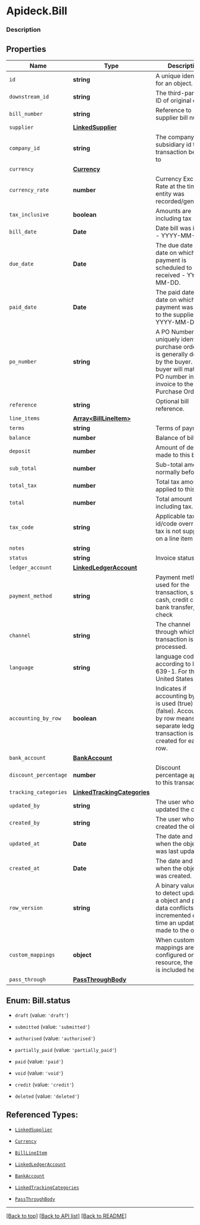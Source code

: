 # Apideck.Bill

### Description

## Properties
Name | Type | Description | Notes
------------ | ------------- | ------------- | -------------
`id` | **string** | A unique identifier for an object. | [optional] 
`downstream_id` | **string** | The third-party API ID of original entity | [optional] 
`bill_number` | **string** | Reference to supplier bill number | [optional] 
`supplier` | [**LinkedSupplier**](LinkedSupplier.md) |  | [optional] 
`company_id` | **string** | The company or subsidiary id the transaction belongs to | [optional] 
`currency` | [**Currency**](Currency.md) |  | [optional] 
`currency_rate` | **number** | Currency Exchange Rate at the time entity was recorded/generated. | [optional] 
`tax_inclusive` | **boolean** | Amounts are including tax | [optional] 
`bill_date` | **Date** | Date bill was issued - YYYY-MM-DD. | [optional] 
`due_date` | **Date** | The due date is the date on which a payment is scheduled to be received - YYYY-MM-DD. | [optional] 
`paid_date` | **Date** | The paid date is the date on which a payment was sent to the supplier - YYYY-MM-DD. | [optional] 
`po_number` | **string** | A PO Number uniquely identifies a purchase order and is generally defined by the buyer. The buyer will match the PO number in the invoice to the Purchase Order. | [optional] 
`reference` | **string** | Optional bill reference. | [optional] 
`line_items` | [**Array&lt;BillLineItem&gt;**](BillLineItem.md) |  | [optional] 
`terms` | **string** | Terms of payment. | [optional] 
`balance` | **number** | Balance of bill due. | [optional] 
`deposit` | **number** | Amount of deposit made to this bill. | [optional] 
`sub_total` | **number** | Sub-total amount, normally before tax. | [optional] 
`total_tax` | **number** | Total tax amount applied to this bill. | [optional] 
`total` | **number** | Total amount of bill, including tax. | [optional] 
`tax_code` | **string** | Applicable tax id/code override if tax is not supplied on a line item basis. | [optional] 
`notes` | **string** |  | [optional] 
`status` | **string** | Invoice status | [optional] 
`ledger_account` | [**LinkedLedgerAccount**](LinkedLedgerAccount.md) |  | [optional] 
`payment_method` | **string** | Payment method used for the transaction, such as cash, credit card, bank transfer, or check | [optional] 
`channel` | **string** | The channel through which the transaction is processed. | [optional] 
`language` | **string** | language code according to ISO 639-1. For the United States - EN | [optional] 
`accounting_by_row` | **boolean** | Indicates if accounting by row is used (true) or not (false). Accounting by row means that a separate ledger transaction is created for each row. | [optional] 
`bank_account` | [**BankAccount**](BankAccount.md) |  | [optional] 
`discount_percentage` | **number** | Discount percentage applied to this transaction. | [optional] 
`tracking_categories` | [**LinkedTrackingCategories**](LinkedTrackingCategories.md) |  | [optional] 
`updated_by` | **string** | The user who last updated the object. | [optional] 
`created_by` | **string** | The user who created the object. | [optional] 
`updated_at` | **Date** | The date and time when the object was last updated. | [optional] 
`created_at` | **Date** | The date and time when the object was created. | [optional] 
`row_version` | **string** | A binary value used to detect updates to a object and prevent data conflicts. It is incremented each time an update is made to the object. | [optional] 
`custom_mappings` | **object** | When custom mappings are configured on the resource, the result is included here. | [optional] 
`pass_through` | [**PassThroughBody**](PassThroughBody.md) |  | [optional] 





<a name="BillStatus"></a>
## Enum: Bill.status


* `draft` (value: `'draft'`)

* `submitted` (value: `'submitted'`)

* `authorised` (value: `'authorised'`)

* `partially_paid` (value: `'partially_paid'`)

* `paid` (value: `'paid'`)

* `void` (value: `'void'`)

* `credit` (value: `'credit'`)

* `deleted` (value: `'deleted'`)




## Referenced Types:



* [`LinkedSupplier`](LinkedSupplier.md)

* [`Currency`](Currency.md)







* [`BillLineItem`](BillLineItem.md)









* [`LinkedLedgerAccount`](LinkedLedgerAccount.md)




* [`BankAccount`](BankAccount.md)

* [`LinkedTrackingCategories`](LinkedTrackingCategories.md)






* [`PassThroughBody`](PassThroughBody.md)

---

[[Back to top]](#) [[Back to API list]](../../../../README.md#documentation-for-api-endpoints) [[Back to README]](../../../../README.md)


